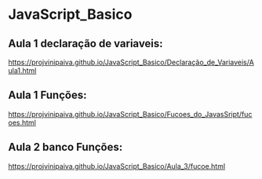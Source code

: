 # JavaScript_Basico

## Aula 1 declaração de variaveis:
https://projvinipaiva.github.io/JavaScript_Basico/Declaração_de_Variaveis/Aula1.html

## Aula 1 Funções:
https://projvinipaiva.github.io/JavaScript_Basico/Fucoes_do_JavasSript/fucoes.html

## Aula 2 banco Funções:

https://projvinipaiva.github.io/JavaScript_Basico/Aula_3/fucoe.html




